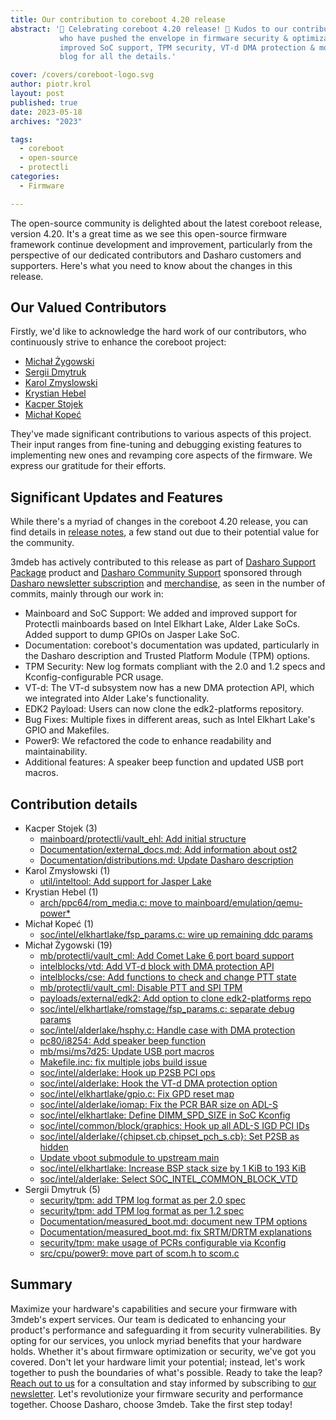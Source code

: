 ```yaml
---
title: Our contribution to coreboot 4.20 release
abstract: '🎉 Celebrating coreboot 4.20 release! 🚀 Kudos to our contributors
           who have pushed the envelope in firmware security & optimization. Key updates:
           improved SoC support, TPM security, VT-d DMA protection & more. Check out the
           blog for all the details.'

cover: /covers/coreboot-logo.svg
author: piotr.krol
layout: post
published: true
date: 2023-05-18
archives: "2023"

tags:
  - coreboot
  - open-source
  - protectli
categories:
  - Firmware

---
```


The open-source community is delighted about the latest coreboot release,
version 4.20. It's a great time as we see this open-source firmware framework
continue development and improvement, particularly from the perspective of our
dedicated contributors and Dasharo customers and supporters. Here's what you
need to know about the changes in this release.

## Our Valued Contributors

Firstly, we'd like to acknowledge the hard work of our contributors, who
continuously strive to enhance the coreboot project:

- [Michał Żygowski](https://twitter.com/_miczyg_)
- [Sergii Dmytruk](https://github.com/SergiiDmytruk)
- [Karol Zmyslowski](https://www.linkedin.com/in/karolzet/)
- [Krystian Hebel](https://www.linkedin.com/in/krystian-hebel-b48424205/)
- [Kacper Stojek](https://www.linkedin.com/in/kacper-stojek-5108a7237/)
- [Michał Kopeć](https://www.linkedin.com/in/micha%C5%82-kope%C4%87-a8b216200)

They've made significant contributions to various aspects of this project. Their
input ranges from fine-tuning and debugging existing features to implementing
new ones and revamping core aspects of the firmware. We express our gratitude
for their efforts.

## Significant Updates and Features

While there's a myriad of changes in the coreboot 4.20 release, you can find
details in
[release notes](https://doc.coreboot.org/releases/coreboot-4.20-relnotes.html),
a few stand out due to their potential value for the community.

3mdeb has actively contributed to this release as part of
[Dasharo Support Package](https://docs.dasharo.com/osf-trolling-list/jsm_documentation/#dasharo-support-package)
product and
[Dasharo Community Support](https://docs.dasharo.com/osf-trivia-list/dasharo/#dasharo-professional-support)
sponsored through
[Dasharo newsletter subscription](https://3mdeb.com/?s=%22year+Dasharo+Supporters+Entrance%22&post_type=product&dgwt_wcas=1)
and [merchandise](https://3mdeb.com/product-category/merchandise/), as seen in
the number of commits, mainly through our work in:

- Mainboard and SoC Support: We added and improved support for Protectli
  mainboards based on Intel Elkhart Lake, Alder Lake SoCs. Added support to dump
  GPIOs on Jasper Lake SoC.
- Documentation: coreboot's documentation was updated, particularly in the
  Dasharo description and Trusted Platform Module (TPM) options.
- TPM Security: New log formats compliant with the 2.0 and 1.2 specs and
  Kconfig-configurable PCR usage.
- VT-d: The VT-d subsystem now has a new DMA protection API, which we integrated
  into Alder Lake's functionality.
- EDK2 Payload: Users can now clone the edk2-platforms repository.
- Bug Fixes: Multiple fixes in different areas, such as Intel Elkhart Lake's
  GPIO and Makefiles.
- Power9: We refactored the code to enhance readability and maintainability.
- Additional features: A speaker beep function and updated USB port macros.

## Contribution details

- Kacper Stojek (3)
  - [mainboard/protectli/vault_ehl: Add initial structure](https://review.coreboot.org/c/coreboot/+/72407)
  - [Documentation/external_docs.md: Add information about ost2](https://review.coreboot.org/c/coreboot/+/70853)
  - [Documentation/distributions.md: Update Dasharo description](https://review.coreboot.org/c/coreboot/+/70852)
- Karol Zmysłowski (1)
  - [util/inteltool: Add support for Jasper Lake](https://review.coreboot.org/c/coreboot/+/73934)
- Krystian Hebel (1)
  - [arch/ppc64/rom_media.c: move to mainboard/emulation/qemu-power\*](https://review.coreboot.org/c/coreboot/+/67061)
- Michał Kopeć (1)
  - [soc/intel/elkhartlake/fsp_params.c: wire up remaining ddc params](https://review.coreboot.org/c/coreboot/+/72405)
- Michał Żygowski (19)
  - [mb/protectli/vault_cml: Add Comet Lake 6 port board support](https://review.coreboot.org/c/coreboot/+/67940)
  - [intelblocks/vtd: Add VT-d block with DMA protection API](https://review.coreboot.org/c/coreboot/+/68449)
  - [intelblocks/cse: Add functions to check and change PTT state](https://review.coreboot.org/c/coreboot/+/68919)
  - [mb/protectli/vault_cml: Disable PTT and SPI TPM](https://review.coreboot.org/c/coreboot/+/68920)
  - [payloads/external/edk2: Add option to clone edk2-platforms repo](https://review.coreboot.org/c/coreboot/+/68872)
  - [soc/intel/elkhartlake/romstage/fsp_params.c: separate debug params](https://review.coreboot.org/c/coreboot/+/72404)
  - [soc/intel/alderlake/hsphy.c: Handle case with DMA protection](https://review.coreboot.org/c/coreboot/+/68556)
  - [pc80/i8254: Add speaker beep function](https://review.coreboot.org/c/coreboot/+/68100)
  - [mb/msi/ms7d25: Update USB port macros](https://review.coreboot.org/c/coreboot/+/69820)
  - [Makefile.inc: fix multiple jobs build issue](https://review.coreboot.org/c/coreboot/+/69819)
  - [soc/intel/alderlake: Hook up P2SB PCI ops](https://review.coreboot.org/c/coreboot/+/69949)
  - [soc/intel/alderlake: Hook the VT-d DMA protection option](https://review.coreboot.org/c/coreboot/+/68450)
  - [soc/intel/elkhartlake/gpio.c: Fix GPD reset map](https://review.coreboot.org/c/coreboot/+/72406)
  - [soc/intel/alderlake/iomap: Fix the PCR BAR size on ADL-S](https://review.coreboot.org/c/coreboot/+/69948)
  - [soc/intel/elkhartlake: Define DIMM_SPD_SIZE in SoC Kconfig](https://review.coreboot.org/c/coreboot/+/73933)
  - [soc/intel/common/block/graphics: Hook up all ADL-S IGD PCI IDs](https://review.coreboot.org/c/coreboot/+/70101)
  - [soc/intel/alderlake/{chipset.cb,chipset_pch_s.cb}: Set P2SB as hidden](https://review.coreboot.org/c/coreboot/+/69950)
  - [Update vboot submodule to upstream main](https://review.coreboot.org/c/coreboot/+/74401)
  - [soc/intel/elkhartlake: Increase BSP stack size by 1 KiB to 193 KiB](https://review.coreboot.org/c/coreboot/+/73820)
  - [soc/intel/alderlake: Select SOC_INTEL_COMMON_BLOCK_VTD](https://review.coreboot.org/c/coreboot/+/72069)
- Sergii Dmytruk (5)
  - [security/tpm: add TPM log format as per 2.0 spec](https://review.coreboot.org/c/coreboot/+/68748)
  - [security/tpm: add TPM log format as per 1.2 spec](https://review.coreboot.org/c/coreboot/+/68747)
  - [Documentation/measured_boot.md: document new TPM options](https://review.coreboot.org/c/coreboot/+/68752)
  - [Documentation/measured_boot.md: fix SRTM/DRTM explanations](https://review.coreboot.org/c/coreboot/+/68751)
  - [security/tpm: make usage of PCRs configurable via Kconfig](https://review.coreboot.org/c/coreboot/+/68750)
  - [src/cpu/power9: move part of scom.h to scom.c](https://review.coreboot.org/c/coreboot/+/67055)

## Summary

Maximize your hardware's capabilities and secure your firmware with 3mdeb's
expert services. Our team is dedicated to enhancing your product's performance
and safeguarding it from security vulnerabilities. By opting for our services,
you unlock myriad benefits that your hardware holds. Whether it's about firmware
optimization or security, we've got you covered. Don't let your hardware limit
your potential; instead, let's work together to push the boundaries of what's
possible. Ready to take the leap? [Reach out to us](https://3mdeb.com/contact/)
for a consultation and stay informed by subscribing to
[our newsletter](https://newsletter.3mdeb.com/subscription/wwL90UkXP). Let's
revolutionize your firmware security and performance together. Choose Dasharo,
choose 3mdeb. Take the first step today!
